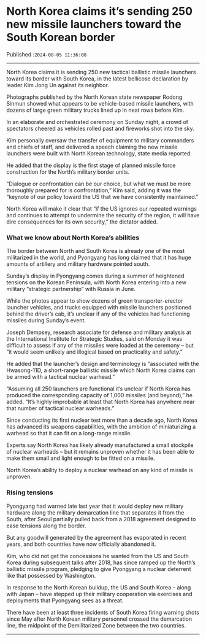 # North Korea claims it’s sending 250 new missile launchers toward the South Korean border

Published :`2024-08-05 11:36:08`

---

North Korea claims it is sending 250 new tactical ballistic missile launchers toward its border with South Korea, in the latest bellicose declaration by leader Kim Jong Un against its neighbor.

Photographs published by the North Korean state newspaper Rodong Sinmun showed what appears to be vehicle-based missile launchers, with dozens of large green military trucks lined up in neat rows before Kim.

In an elaborate and orchestrated ceremony on Sunday night, a crowd of spectators cheered as vehicles rolled past and fireworks shot into the sky.

Kim personally oversaw the transfer of equipment to military commanders and chiefs of staff, and delivered a speech claiming the new missile launchers were built with North Korean technology, state media reported.

He added that the display is the first stage of planned missile force construction for the North’s military border units.

“Dialogue or confrontation can be our choice, but what we must be more thoroughly prepared for is confrontation,” Kim said, adding it was the “keynote of our policy toward the US that we have consistently maintained.”

North Korea will make it clear that “if the US ignores our repeated warnings and continues to attempt to undermine the security of the region, it will have dire consequences for its own security,” the dictator added.

### What we know about North Korea’s abilities

The border between North and South Korea is already one of the most militarized in the world, and Pyongyang has long claimed that it has huge amounts of artillery and military hardware pointed south.

Sunday’s display in Pyongyang comes during a summer of heightened tensions on the Korean Peninsula, with North Korea entering into a new military “strategic partnership” with Russia in June.

While the photos appear to show dozens of green transporter-erector launcher vehicles, and trucks equipped with missile launchers positioned behind the driver’s cab, it’s unclear if any of the vehicles had functioning missiles during Sunday’s event.

Joseph Dempsey, research associate for defense and military analysis at the International Institute for Strategic Studies, said on Monday it was difficult to assess if any of the missiles were loaded at the ceremony – but “it would seem unlikely and illogical based on practicality and safety.”

He added that the launcher’s design and terminology is “associated with the Hwasong-11D, a short-range ballistic missile which North Korea claims can be armed with a tactical nuclear warhead.”

“Assuming all 250 launchers are functional it’s unclear if North Korea has produced the corresponding capacity of 1,000 missiles (and beyond),” he added. “It’s highly improbable at least that North Korea has anywhere near that number of tactical nuclear warheads.”

Since conducting its first nuclear test more than a decade ago, North Korea has advanced its weapons capabilities, with the ambition of miniaturizing a warhead so that it can fit on a long-range missile.

Experts say North Korea has likely already manufactured a small stockpile of nuclear warheads – but it remains unproven whether it has been able to make them small and light enough to be fitted on a missile.

North Korea’s ability to deploy a nuclear warhead on any kind of missile is unproven.

### Rising tensions

Pyongyang had warned late last year that it would deploy new military hardware along the military demarcation line that separates it from the South, after Seoul partially pulled back from a 2018 agreement designed to ease tensions along the border.

But any goodwill generated by the agreement has evaporated in recent years, and both countries have now officially abandoned it.

Kim, who did not get the concessions he wanted from the US and South Korea during subsequent talks after 2018, has since ramped up the North’s ballistic missile program, pledging to give Pyongyang a nuclear deterrent like that possessed by Washington.

In response to the North Korean buildup, the US and South Korea – along with Japan – have stepped up their military cooperation via exercises and deployments that Pyongyang sees as a threat.

There have been at least three incidents of South Korea firing warning shots since May after North Korean military personnel crossed the demarcation line, the midpoint of the Demilitarized Zone between the two countries.

---

